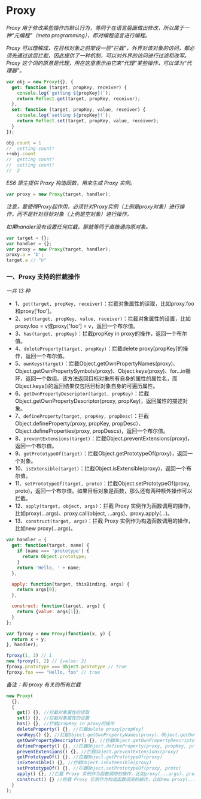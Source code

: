 # Proxy

*Proxy 用于修改某些操作的默认行为，等同于在语言层面做出修改，所以属于一种“元编程”（meta programming），即对编程语言进行编程。*

*Proxy 可以理解成，在目标对象之前架设一层“拦截”，外界对该对象的访问，都必须先通过这层拦截，因此提供了一种机制，可以对外界的访问进行过滤和改写。Proxy 这个词的原意是代理，用在这里表示由它来“代理”某些操作，可以译为“代理器”。*

```js
var obj = new Proxy({}, {
  get: function (target, propKey, receiver) {
    console.log(`getting ${propKey}!`);
    return Reflect.get(target, propKey, receiver);
  },
  set: function (target, propKey, value, receiver) {
    console.log(`setting ${propKey}!`);
    return Reflect.set(target, propKey, value, receiver);
  }
});

obj.count = 1
//  setting count!
++obj.count
//  getting count!
//  setting count!
//  2
```

*ES6 原生提供 Proxy 构造函数，用来生成 Proxy 实例。*
```js
var proxy = new Proxy(target, handler);
```

*注意，要使得Proxy起作用，必须针对Proxy实例（上例是proxy对象）进行操作，而不是针对目标对象（上例是空对象）进行操作。*

*如果handler没有设置任何拦截，那就等同于直接通向原对象。*
```js
var target = {};
var handler = {};
var proxy = new Proxy(target, handler);
proxy.a = 'b';
target.a // "b"
```

### 一、Proxy 支持的拦截操作
*一共 13 种*
- 1、`get(target, propKey, receiver)`：拦截对象属性的读取，比如proxy.foo和proxy['foo']。
- 2、`set(target, propKey, value, receiver)`：拦截对象属性的设置，比如proxy.foo = v或proxy['foo'] = v，返回一个布尔值。
- 3、`has(target, propKey)`：拦截propKey in proxy的操作，返回一个布尔值。
- 4、`deleteProperty(target, propKey)`：拦截delete proxy[propKey]的操作，返回一个布尔值。
- 5、`ownKeys(target)`：拦截Object.getOwnPropertyNames(proxy)、Object.getOwnPropertySymbols(proxy)、Object.keys(proxy)、for...in循环，返回一个数组。该方法返回目标对象所有自身的属性的属性名，而Object.keys()的返回结果仅包括目标对象自身的可遍历属性。
- 6、`getOwnPropertyDescriptor(target, propKey)`：拦截Object.getOwnPropertyDescriptor(proxy, propKey)，返回属性的描述对象。
- 7、`defineProperty(target, propKey, propDesc)`：拦截Object.defineProperty(proxy, propKey, propDesc）、Object.defineProperties(proxy, propDescs)，返回一个布尔值。
- 8、`preventExtensions(target)`：拦截Object.preventExtensions(proxy)，返回一个布尔值。
- 9、`getPrototypeOf(target)`：拦截Object.getPrototypeOf(proxy)，返回一个对象。
- 10、`isExtensible(target)`：拦截Object.isExtensible(proxy)，返回一个布尔值。
- 11、`setPrototypeOf(target, proto)`：拦截Object.setPrototypeOf(proxy, proto)，返回一个布尔值。如果目标对象是函数，那么还有两种额外操作可以拦截。
- 12、`apply(target, object, args)`：拦截 Proxy 实例作为函数调用的操作，比如proxy(...args)、proxy.call(object, ...args)、proxy.apply(...)。
- 13、`construct(target, args)`：拦截 Proxy 实例作为构造函数调用的操作，比如new proxy(...args)。
```js
var handler = {
  get: function(target, name) {
    if (name === 'prototype') {
      return Object.prototype;
    }
    return 'Hello, ' + name;
  },

  apply: function(target, thisBinding, args) {
    return args[0];
  },

  construct: function(target, args) {
    return {value: args[1]};
  }
};

var fproxy = new Proxy(function(x, y) {
  return x + y;
}, handler);

fproxy(1, 2) // 1
new fproxy(1, 2) // {value: 2}
fproxy.prototype === Object.prototype // true
fproxy.foo === "Hello, foo" // true
```

*备注：和 proxy 有关的所有拦截*
```js
new Proxy(
  {},
  {
    get() {}, //拦截对象属性的读取
    set() {}, //拦截对象属性的设置
    has() {}, //拦截propKey in proxy的操作
    deleteProperty() {}, //拦截delete proxy[propKey]
    ownKeys() {}, //拦截Object.getOwnPropertyNames(proxy)、Object.getOwnPropertySymbols(proxy)、Object.keys(proxy)、for...in
    getOwnPropertyDescriptor() {}, //拦截Object.getOwnPropertyDescriptor(proxy, propKey)
    defineProperty() {}, //拦截Object.defineProperty(proxy, propKey, propDesc）
    preventExtensions() {}, //拦截Object.preventExtensions(proxy)
    getPrototypeOf() {}, //拦截Object.getPrototypeOf(proxy)
    isExtensible() {}, //拦截Object.isExtensible(proxy)
    setPrototypeOf() {}, //拦截Object.setPrototypeOf(proxy, proto)
    apply() {}, //拦截 Proxy 实例作为函数调用的操作，比如proxy(...args)、proxy.call(object, ...args)、proxy.apply(...)
    construct() {} //拦截 Proxy 实例作为构造函数调用的操作，比如new proxy(...args)
  }
);
```
